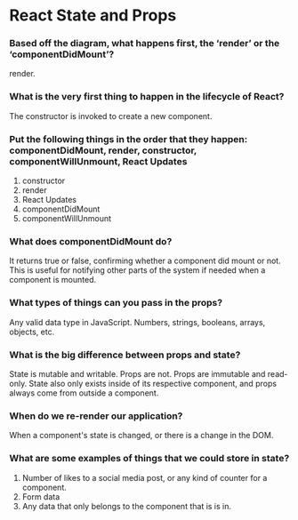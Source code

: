 # React State and Props

### Based off the diagram, what happens first, the ‘render’ or the ‘componentDidMount’?

render.

### What is the very first thing to happen in the lifecycle of React?

The constructor is invoked to create a new component.

### Put the following things in the order that they happen: componentDidMount, render, constructor, componentWillUnmount, React Updates

1) constructor
2) render
3) React Updates
4) componentDidMount
5) componentWillUnmount

### What does componentDidMount do?

It returns true or false, confirming whether a component did mount or not. This is useful for notifying other parts of the system if needed when a component is mounted.

### What types of things can you pass in the props?

Any valid data type in JavaScript. Numbers, strings, booleans, arrays, objects, etc.

### What is the big difference between props and state?

State is mutable and writable. Props are not. Props are immutable and read-only. State also only exists inside of its respective component, and props always come from outside a component.

### When do we re-render our application?

When a component's state is changed, or there is a change in the DOM.

### What are some examples of things that we could store in state?

1. Number of likes to a social media post, or any kind of counter for a component.
2. Form data
3. Any data that only belongs to the component that is is in.
